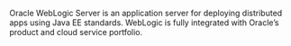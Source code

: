 
Oracle WebLogic Server is an application server for deploying distributed apps using Java EE standards. WebLogic is fully integrated with Oracle’s product and cloud service portfolio.
